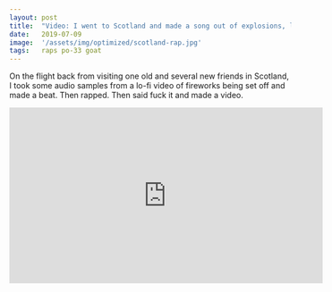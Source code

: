 ```yaml
---
layout: post
title:  "Video: I went to Scotland and made a song out of explosions, laughs, and screams"
date:   2019-07-09
image:  '/assets/img/optimized/scotland-rap.jpg'
tags:   raps po-33 goat
---
```


On the flight back from visiting one old and several new friends in Scotland, I took some audio samples from a lo-fi video of fireworks being set off and made a beat. Then rapped. Then said fuck it and made a video.

<iframe width="560" height="315" src="https://www.youtube.com/embed/ihcdnJo4Ax4" frameborder="0" allow="accelerometer; autoplay; encrypted-media; gyroscope; picture-in-picture" allowfullscreen></iframe>

